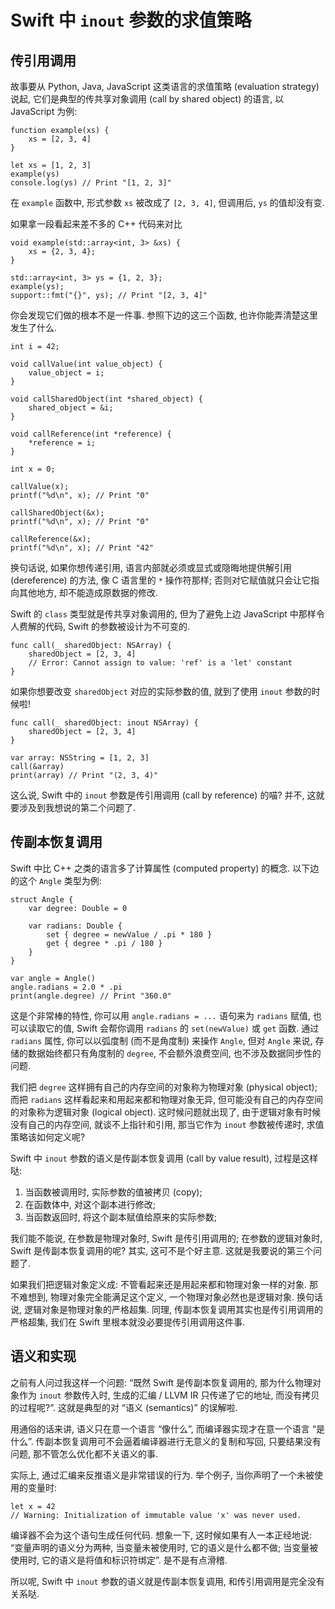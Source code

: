 # Swift 中 `inout` 参数的求值策略

## 传引用调用

故事要从 Python, Java, JavaScript 这类语言的求值策略 (evaluation strategy) 说起, 它们是典型的传共享对象调用 (call by shared object) 的语言, 以 JavaScript 为例:

    function example(xs) {
        xs = [2, 3, 4]
    }

    let xs = [1, 2, 3]
    example(ys)
    console.log(ys) // Print "[1, 2, 3]"

在 `example` 函数中, 形式参数 `xs` 被改成了 `[2, 3, 4]`, 但调用后, `ys` 的值却没有变.

如果拿一段看起来差不多的 C++ 代码来对比

    void example(std::array<int, 3> &xs) {
        xs = {2, 3, 4};
    }

    std::array<int, 3> ys = {1, 2, 3};
    example(ys);
    support::fmt("{}", ys); // Print "[2, 3, 4]"

你会发现它们做的根本不是一件事. 参照下边的这三个函数, 也许你能弄清楚这里发生了什么.

    int i = 42;

    void callValue(int value_object) {
        value_object = i;
    }

    void callSharedObject(int *shared_object) {
        shared_object = &i;
    }

    void callReference(int *reference) {
        *reference = i;
    }

    int x = 0;

    callValue(x);
    printf("%d\n", x); // Print "0"

    callSharedObject(&x);
    printf("%d\n", x); // Print "0"

    callReference(&x);
    printf("%d\n", x); // Print "42"

换句话说, 如果你想传递引用, 语言内部就必须或显式或隐晦地提供解引用 (dereference) 的方法, 像 C 语言里的 `*` 操作符那样; 否则对它赋值就只会让它指向其他地方, 却不能造成原数据的修改.

Swift 的 `class` 类型就是传共享对象调用的, 但为了避免上边 JavaScript 中那样令人费解的代码, Swift 的参数被设计为不可变的.

    func call(_ sharedObject: NSArray) {
        sharedObject = [2, 3, 4]
        // Error: Cannot assign to value: 'ref' is a 'let' constant
    }

如果你想要改变 `sharedObject` 对应的实际参数的值, 就到了使用 `inout` 参数的时候啦!

    func call(_ sharedObject: inout NSArray) {
        sharedObject = [2, 3, 4]
    }

    var array: NSString = [1, 2, 3]
    call(&array)
    print(array) // Print "(2, 3, 4)"

这么说, Swift 中的 `inout` 参数是传引用调用 (call by reference) 的喵? 并不, 这就要涉及到我想说的第二个问题了.

## 传副本恢复调用

Swift 中比 C++ 之类的语言多了计算属性 (computed property) 的概念. 以下边的这个 `Angle` 类型为例:

    struct Angle {
        var degree: Double = 0

        var radians: Double {
            set { degree = newValue / .pi * 180 }
            get { degree * .pi / 180 }
        }
    }

    var angle = Angle()
    angle.radians = 2.0 * .pi
    print(angle.degree) // Print "360.0"

这是个非常棒的特性, 你可以用 `angle.radians = ...` 语句来为 `radians` 赋值, 也可以读取它的值, Swift 会帮你调用 `radians` 的 `set(newValue)` 或 `get` 函数. 通过 `radians` 属性, 你可以以弧度制 (而不是角度制) 来操作 `Angle`, 但对 `Angle` 来说, 存储的数据始终都只有角度制的 `degree`, 不会额外浪费空间, 也不涉及数据同步性的问题.

我们把 `degree` 这样拥有自己的内存空间的对象称为物理对象 (physical object); 而把 `radians` 这样看起来和用起来都和物理对象无异, 但可能没有自己的内存空间的对象称为逻辑对象 (logical object). 这时候问题就出现了, 由于逻辑对象有时候没有自己的内存空间, 就谈不上指针和引用, 那当它作为 `inout` 参数被传递时, 求值策略该如何定义呢?

Swift 中 `inout` 参数的语义是传副本恢复调用 (call by value result), 过程是这样哒:

1.  当函数被调用时, 实际参数的值被拷贝 (copy);
2.  在函数体中, 对这个副本进行修改;
3.  当函数返回时, 将这个副本赋值给原来的实际参数;

我们能不能说, 在参数是物理对象时, Swift 是传引用调用的; 在参数的逻辑对象时, Swift 是传副本恢复调用的呢? 其实, 这可不是个好主意. 这就是我要说的第三个问题了.

如果我们把逻辑对象定义成: 不管看起来还是用起来都和物理对象一样的对象. 那不难想到, 物理对象完全能满足这个定义, 一个物理对象必然也是逻辑对象. 换句话说, 逻辑对象是物理对象的严格超集. 同理, 传副本恢复调用其实也是传引用调用的严格超集, 我们在 Swift 里根本就没必要提传引用调用这件事.

## 语义和实现

之前有人问过我这样一个问题: “既然 Swift 是传副本恢复调用的, 那为什么物理对象作为 `inout` 参数传入时, 生成的汇编 / LLVM IR 只传递了它的地址, 而没有拷贝的过程呢?”. 这就是典型的对 “语义 (semantics)” 的误解啦.

用通俗的话来讲, 语义只在意一个语言 “像什么”, 而编译器实现才在意一个语言 “是什么”. 传副本恢复调用可不会逼着编译器进行无意义的复制和写回, 只要结果没有问题, 那不管怎么优化都不关语义的事.

实际上, 通过汇编来反推语义是非常错误的行为. 举个例子, 当你声明了一个未被使用的变量时:

    let x = 42
    // Warning: Initialization of immutable value 'x' was never used.

编译器不会为这个语句生成任何代码. 想象一下, 这时候如果有人一本正经地说: “变量声明的语义分为两种, 当变量未被使用时, 它的语义是什么都不做; 当变量被使用时, 它的语义是将值和标识符绑定”. 是不是有点滑稽.

所以呢, Swift 中 `inout` 参数的语义就是传副本恢复调用, 和传引用调用是完全没有关系哒.
